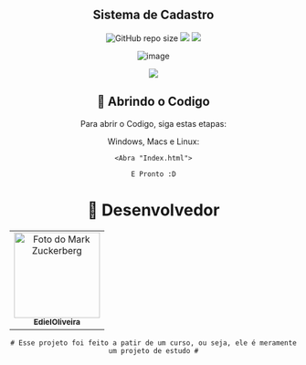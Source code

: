<h2 align="center"> Sistema de Cadastro </h2>

<div align="center">
  
![GitHub repo size](https://img.shields.io/github/repo-size/EdielOliveira/Sitema-de-Cadastro?style=for-the-badge)
<img src="http://img.shields.io/static/v1?label=LINGUAGEM&message=%20HTML&color=ED1C24&style=for-the-badge">
<img src="http://img.shields.io/static/v1?label=PLATAFORMA&message=%20VISUALSTUDIO&color=753475&style=for-the-badge">

</div>
<div align="center">
  
![image](http://www.unow.com.br/emDesenvolvimento.gif)

<img src="http://img.shields.io/static/v1?label=STATUS&message=%20FINALIZADO&color=GREEN&style=for-the-badge"/>
  
</div>

<div align="center">
  
## 🚀 Abrindo o Codigo

Para abrir o Codigo, siga estas etapas:

Windows, Macs e Linux:
```
<Abra "Index.html">
```
```
E Pronto :D
```

<h1 style: align="center">🤝 Desenvolvedor</h1>

<table style: align="center">
    <td align="center">
      <a href="#">
        <img src="https://avatars.githubusercontent.com/u/113260177?s=400&u=347f2b3ae130a0f7c84f0946b4278cd2581e8b16&v=4" width="150px;" alt="Foto do Mark Zuckerberg"/><br>
        <sub>
          <b>EdielOliveira</b>
        </sub>
      </a>
    </td>   
    </table>
    
    # Esse projeto foi feito a patir de um curso, ou seja, ele é meramente um projeto de estudo #
    
